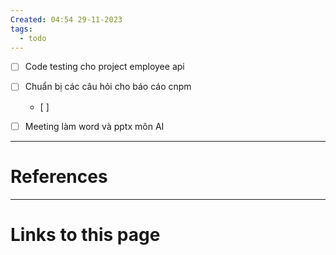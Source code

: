```yaml
---
Created: 04:54 29-11-2023
tags:
  - todo
---
```


- [ ] Code testing cho project employee api
- [ ] Chuẩn bị các câu hỏi cho báo cáo cnpm 
	- [ ] 
- [ ] Meeting làm word và pptx môn AI



--- 
# References



--- 
# Links to this page